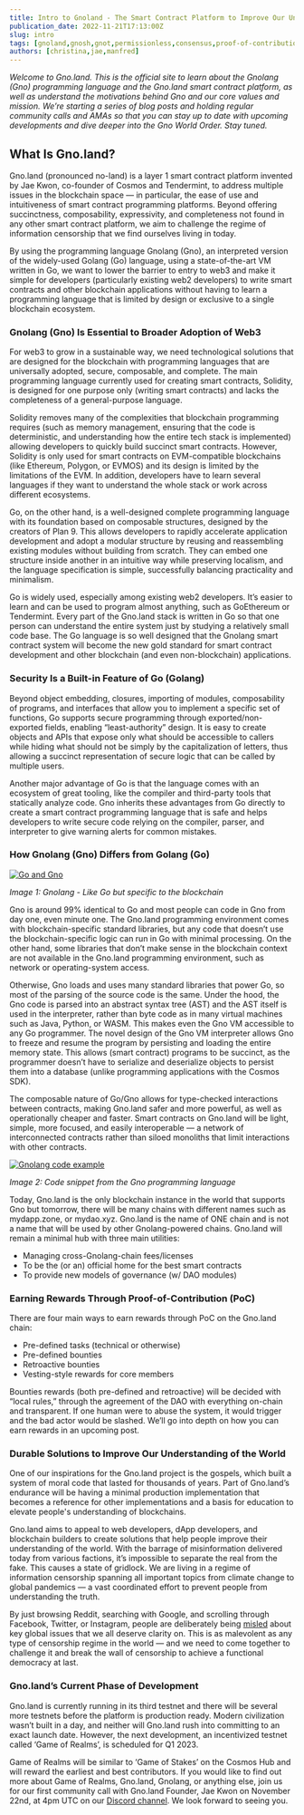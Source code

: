 ```yaml
---
title: Intro to Gnoland - The Smart Contract Platform to Improve Our Understanding of the World
publication_date: 2022-11-21T17:13:00Z
slug: intro
tags: [gnoland,gnosh,gnot,permissionless,consensus,proof-of-contribution,dao,governance,ibc,democracy,freedom]
authors: [christina,jae,manfred]
---
```


_Welcome to Gno.land. This is the official site to learn about the Gnolang (Gno) programming language and the Gno.land smart contract platform, as well as understand the motivations behind Gno and our core values and mission. We’re starting a series of blog posts and holding regular community calls and AMAs so that you can stay up to date with upcoming developments and dive deeper into the Gno World Order. Stay tuned._

## What Is Gno.land?

Gno.land (pronounced no-land) is a layer 1 smart contract platform invented by Jae Kwon, co-founder of Cosmos and Tendermint, to address multiple issues in the blockchain space — in particular, the ease of use and intuitiveness of smart contract programming platforms. Beyond offering succinctness, composability, expressivity, and completeness not found in any other smart contract platform, we aim to challenge the regime of information censorship that we find ourselves living in today.

By using the programming language Gnolang (Gno), an interpreted version of the widely-used Golang (Go) language, using a state-of-the-art VM written in Go, we want to lower the barrier to entry to web3 and make it simple for developers (particularly existing web2 developers) to write smart contracts and other blockchain applications without having to learn a programming language that is limited by design or exclusive to a single blockchain ecosystem.

### Gnolang (Gno) Is Essential to Broader Adoption of Web3

For web3 to grow in a sustainable way, we need technological solutions that are designed for the blockchain with programming languages that are universally adopted, secure, composable, and complete. The main programming language currently used for creating smart contracts, Solidity, is designed for one purpose only (writing smart contracts) and lacks the completeness of a general-purpose language.

Solidity removes many of the complexities that blockchain programming requires (such as memory management, ensuring that the code is deterministic, and understanding how the entire tech stack is implemented) allowing developers to quickly build succinct smart contracts. However, Solidity is only used for smart contracts on EVM-compatible blockchains (like Ethereum, Polygon, or EVMOS) and its design is limited by the limitations of the EVM. In addition, developers have to learn several languages if they want to understand the whole stack or work across different ecosystems.

Go, on the other hand, is a well-designed complete programming language with its foundation based on composable structures, designed by the creators of Plan 9. This allows developers to rapidly accelerate application development and adopt a modular structure by reusing and reassembling existing modules without building from scratch. They can embed one structure inside another in an intuitive way while preserving localism, and the language specification is simple, successfully balancing practicality and minimalism.

Go is widely used, especially among existing web2 developers. It’s easier to learn and can be used to program almost anything, such as GoEthereum or Tendermint. Every part of the Gno.land stack is written in Go so that one person can understand the entire system just by studying a relatively small code base. The Go language is so well designed that the Gnolang smart contract system will become the new gold standard for smart contract development and other blockchain (and even non-blockchain) applications.

### Security Is a Built-in Feature of Go (Golang)

Beyond object embedding, closures, importing of modules, composability of programs, and interfaces that allow you to implement a specific set of functions, Go supports secure programming through exported/non-exported fields, enabling “least-authority” design. It is easy to create objects and APIs that expose only what should be accessible to callers while hiding what should not be simply by the capitalization of letters, thus allowing a succinct representation of secure logic that can be called by multiple users.

Another major advantage of Go is that the language comes with an ecosystem of great tooling, like the compiler and third-party tools that statically analyze code. Gno inherits these advantages from Go directly to create a smart contract programming language that is safe and helps developers to write secure code relying on the compiler, parser, and interpreter to give warning alerts for common mistakes.

### How Gnolang (Gno) Differs from Golang (Go)

[![Go and Gno](https://gnolang.github.io/blog/2022-11-21_intro/thumbs/go-and-gno.png)](https://gnolang.github.io/blog/2022-11-21_intro/go-and-gno.png)

_Image 1: Gnolang - Like Go but specific to the blockchain_

Gno is around 99% identical to Go and most people can code in Gno from day one, even minute one. The Gno.land programming environment comes with blockchain-specific standard libraries, but any code that doesn’t use the blockchain-specific logic can run in Go with minimal processing. On the other hand, some libraries that don’t make sense in the blockchain context are not available in the Gno.land programming environment, such as network or operating-system access.

Otherwise, Gno loads and uses many standard libraries that power Go, so most of the parsing of the source code is the same. Under the hood, the Gno code is parsed into an abstract syntax tree (AST) and the AST itself is used in the interpreter, rather than byte code as in many virtual machines such as Java, Python, or WASM. This makes even the Gno VM accessible to any Go programmer. The novel design of the Gno VM interpreter allows  Gno to freeze and resume the program by persisting and loading the entire memory state. This allows (smart contract) programs to be succinct, as the programmer doesn’t have to serialize and deserialize objects to persist them into a database (unlike programming applications with the Cosmos SDK).

The composable nature of Go/Gno allows for type-checked interactions between contracts, making Gno.land safer and more powerful, as well as operationally cheaper and faster. Smart contracts on Gno.land will be light, simple, more focused, and easily interoperable — a network of interconnected contracts rather than siloed monoliths that limit interactions with other contracts.

[![Gnolang code example](https://gnolang.github.io/blog/2022-11-21_intro/thumbs/code-example.jpg)](https://gnolang.github.io/blog/2022-11-21_intro/code-example.jpg)

_Image 2: Code snippet from the Gno programming language_

Today, Gno.land is the only blockchain instance in the world that supports Gno but tomorrow, there will be many chains with different names such as mydapp.zone, or mydao.xyz. Gno.land is the name of ONE chain and is not a name that will be used by other Gnolang-powered chains. Gno.land will remain a minimal hub with three main utilities:

* Managing cross-Gnolang-chain fees/licenses
* To be the (or an) official home for the best smart contracts
* To provide new models of governance (w/ DAO modules)

### Earning Rewards Through Proof-of-Contribution (PoC)

There are four main ways to earn rewards through PoC on the Gno.land chain:

* Pre-defined tasks (technical or otherwise)
* Pre-defined bounties
* Retroactive bounties
* Vesting-style rewards for core members

Bounties rewards (both pre-defined and retroactive) will be decided with “local rules,” through the agreement of the DAO with everything on-chain and transparent. If one human were to abuse the system, it would trigger and the bad actor would be slashed. We’ll go into depth on how you can earn rewards in an upcoming post.

### Durable Solutions to Improve Our Understanding of the World

One of our inspirations for the Gno.land project is the gospels, which built a system of moral code that lasted for thousands of years. Part of Gno.land’s endurance will be having a minimal production implementation that becomes a reference for other implementations and a basis for education to elevate people's understanding of blockchains.

Gno.land aims to appeal to web developers, dApp developers, and blockchain builders to create solutions that help people improve their understanding of the world. With the barrage of misinformation delivered today from various factions, it’s impossible to separate the real from the fake. This causes a state of gridlock. We are living in a regime of information censorship spanning all important topics from climate change to global pandemics — a vast coordinated effort to prevent people from understanding the truth.

By just browsing Reddit, searching with Google, and scrolling through Facebook, Twitter, or Instagram, people are deliberately being [misled](https://twitter.com/lhfang/status/1587095890983936000) about key global issues that we all deserve clarity on. This is as malevolent as any type of censorship regime in the world — and we need to come together to challenge it and break the wall of censorship to achieve a functional democracy at last.

### Gno.land’s Current Phase of Development

Gno.land is currently running in its third testnet and there will be several more testnets before the platform is production ready. Modern civilization wasn’t built in a day, and neither will Gno.land rush into committing to an exact launch date. However, the next development, an incentivized testnet called ‘Game of Realms’, is scheduled for Q1 2023.

Game of Realms will be similar to ‘Game of Stakes’ on the Cosmos Hub and will reward the earliest and best contributors. If you would like to find out more about Game of Realms, Gno.land, Gnolang, or anything else,  join us for our first community call with Gno.land Founder, Jae Kwon on November 22nd, at 4pm UTC on our [Discord channel](https://discord.gg/YFtMjWwUN7). We look forward to seeing you.
